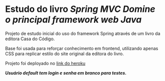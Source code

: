 # Estudo do livro _Spring MVC Domine o principal framework web Java_

Projeto de estudo inicial do uso do framework Spring através de um livro da editora Casa do Código.

Base foi usada para reforçar conhecimento em frontend, utilizando apenas CSS para replicar estilo do site original da editora do livro.

Projeto foi deployado no [link do heroku](http://andremacedomatos-casadocodigo.herokuapp.com)

**_Usuário default tem login e senha em branco para testes._**
